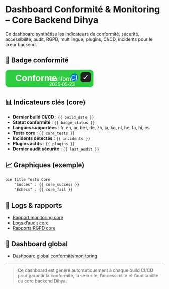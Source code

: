 # Dashboard Conformité & Monitoring – Core Backend Dihya

Ce dashboard synthétise les indicateurs de conformité, sécurité, accessibilité, audit, RGPD, multilingue, plugins, CI/CD, incidents pour le cœur backend.

## 🏅 Badge conformité

![Badge conformité](../compliance/reports/badge_conformite.svg)

## 📊 Indicateurs clés (core)

- **Dernier build CI/CD** : `{{ build_date }}`
- **Statut conformité** : `{{ badge_status }}`
- **Langues supportées** : fr, en, ar, ber, de, zh, ja, ko, nl, he, fa, hi, es
- **Tests core** : `{{ core_tests }}`
- **Incidents détectés** : `{{ incidents }}`
- **Plugins actifs** : `{{ plugins }}`
- **Dernier audit sécurité** : `{{ last_audit }}`

## 📈 Graphiques (exemple)

```mermaid
pie title Tests Core
    "Succès" : {{ core_success }}
    "Échecs" : {{ core_fail }}
```

## 📝 Logs & rapports

- [Rapport monitoring core](../../../../monitoring_report.md)
- [Logs d’audit core](../../assets/logs/)
- [Rapports RGPD core](../../compliance/rgpd/)

## 🔗 Dashboard global

- [Dashboard global conformité/monitoring](../../dashboard_global.md)

---

> Ce dashboard est généré automatiquement à chaque build CI/CD pour garantir la conformité, la sécurité, l’accessibilité et l’auditabilité du core backend Dihya.
